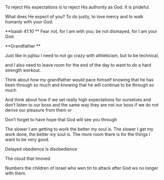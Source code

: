 To reject His expectations is to reject His authority as God. It is prideful.

What does He expect of you? To do justly, to love mercy and to walk humanly with your God.

**Isaiah‬ ‭41:10‬ **
Fear not, for I am with you; be not dismayed, for I am your God.

**Grandfather **

Just like in jujitsu I need to not go crazy with athleticism, but to be technical,

and I also need to leave room for the end of the day to want to do a hard strength workout.

Think about how my grandfather would pace himself knowing that he has been through so much and knowing that he will continue to be through so much

And think about how if we set really high expectations for ourselves and don’t listen to our boss and the same way they are not our boss if we do not derive our pleasure from them or

Don’t forget to have hope that God will see you through

The slower I am getting to work the better my soul is. The slower I get my work done, the better my soul is. The more room there is for the things I want to be very good.

Delayed obedience is disobedience

The cloud that lmoved

Numbers the children of Israel who wen tin to attack after God ws no longer with them.